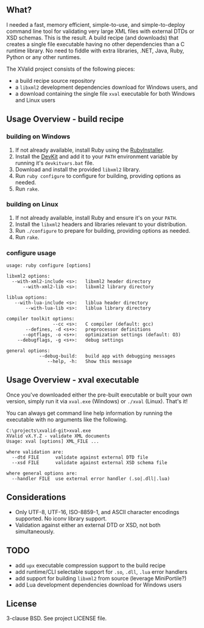 ## What? 

I needed a fast, memory efficient, simple-to-use, and simple-to-deploy command
line tool for validating very large XML files with external DTDs or XSD schemas.
This is the result. A build recipe (and downloads) that creates a single file
executable having no other dependencies than a C runtime library. No need to
fiddle with extra libraries, .NET, Java, Ruby, Python or any other runtimes.

The XValid project consists of the following pieces:

* a build recipe source repository
* a `libxml2` development dependencies download for Windows users, and
* a download containing the single file `xval` executable for both Windows and Linux users

## Usage Overview - build recipe

### building on Windows

1. If not already available, install Ruby using the [RubyInstaller](http://rubyinstaller.org/downloads).
2. Install the [DevKit](http://rubyinstaller.org/add-ons/devkit/) and add it to
   your `PATH` environment variable by running it's `devkitvars.bat` file.
3. Download and install the provided `libxml2` library.
4. Run `ruby configure` to configure for building, providing options as needed.
5. Run `rake`.

### building on Linux

1. If not already available, install Ruby and ensure it's on your `PATH`.
2. Install the `libxml2` headers and libraries relevant to your distribution.
3. Run `./configure` to prepare for building, providing options as needed.
4. Run `rake`.

### configure usage

    usage: ruby configure [options]
    
    libxml2 options:
      --with-xml2-include <s>:   libxml2 header directory
          --with-xml2-lib <s>:   libxml2 library directory
    
    liblua options:
       --with-lua-include <s>:   liblua header directory
           --with-lua-lib <s>:   liblua library directory
    
    compiler toolkit options:
                     --cc <s>:   C compiler (default: gcc)
           --defines, -d <s+>:   preprocessor definitions
          --optflags, -o <s+>:   optimization settings (default: O3)
        --debugflags, -g <s+>:   debug settings
    
    general options:
                --debug-build:   build app with debugging messages
                   --help, -h:   Show this message

## Usage Overview - xval executable

Once you've downloaded either the pre-built executable or built your own version,
simply run it via `xval.exe` (Windows) or `./xval` (Linux). That's it!

You can always get command line help information by running the executable with
no arguments like the following.

    C:\projects\xvalid-git>xval.exe
    XValid vX.Y.Z - validate XML documents
    Usage: xval [options] XML_FILE ...
    
    where validation are:
      --dtd FILE      validate against external DTD file
      --xsd FILE      validate against external XSD schema file
    
    where general options are:
      --handler FILE  use external error handler (.so|.dll|.lua)

## Considerations

* Only UTF-8, UTF-16, ISO-8859-1, and ASCII character encodings supported. No iconv library support.
* Validation against either an external DTD or XSD, not both simultaneously.

## TODO

* add `upx` executable compression support to the build recipe
* add runtime/CLI selectable support for `.so`, `.dll`, `.lua` error handlers
* add support for building `libxml2` from source (leverage MiniPortile?)
* add Lua development dependencies download for Windows users

## License

3-clause BSD. See project LICENSE file.
